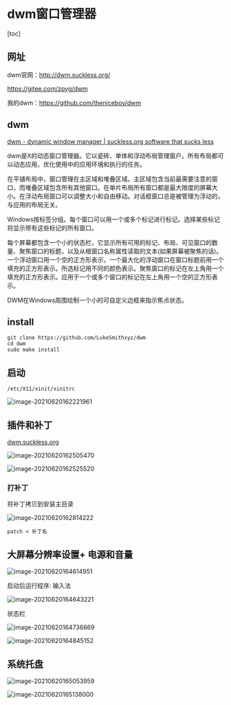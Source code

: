 # dwm窗口管理器

[toc]

## 网址

dwm官网：http://dwm.suckless.org/

https://gitee.com/zpyg/dwm

我的dwm：https://github.com/theniceboy/dwm

## dwm

[dwm - dynamic window manager | suckless.org software that sucks less](http://dwm.suckless.org/)

‎dwm是X的动态窗口管理器。它以瓷砖、单体和浮动布局管理窗户。所有布局都可以动态应用，优化使用中的应用环境和执行的任务。‎

在平铺布局中，窗口管理在主区域和堆叠区域。主区域包含当前最需要注意的窗口，而堆叠区域包含所有其他窗口。在单片布局所有窗口都是最大限度的屏幕大小。在浮动布局窗口可以调整大小和自由移动。对话框窗口总是被管理为浮动的，与应用的布局无关。

Windows按标签分组。每个窗口可以用一个或多个标记进行标记。选择某些标记将显示带有这些标记的所有窗口。

每个屏幕都包含一个小的状态栏，它显示所有可用的标记、布局、可见窗口的数量、聚焦窗口的标题，以及从根窗口名称属性读取的文本(如果屏幕被聚焦的话)。一个浮动窗口用一个空的正方形表示，一个最大化的浮动窗口在窗口标题前用一个填充的正方形表示。所选标记用不同的颜色表示。聚焦窗口的标记在左上角用一个填充的正方形表示。应用于一个或多个窗口的标记在左上角用一个空的正方形表示。

DWM在Windows周围绘制一个小的可自定义边框来指示焦点状态。

## install

```
git clone https://github.com/LukeSmithxyz/dwm
cd dwm
sudo make install
```

## 启动

`/etc/X11/xinit/xinitrc`

![image-20210620162221961](imgs/image-20210620162221961.png)

## 插件和补丁

[dwm.suckless.org](http://dwm.suckless.org/patches/)

![image-20210620162505470](imgs/image-20210620162505470.png)

![image-20210620162525520](imgs/image-20210620162525520.png)

### 打补丁

将补丁拷贝到安装主目录

![image-20210620162814222](imgs/image-20210620162814222.png)

`patch < 补丁名`

## 大屏幕分辨率设置+ 电源和音量



![image-20210620164614951](imgs/image-20210620164614951.png)

启动后运行程序: 输入法

![image-20210620164643221](imgs/image-20210620164643221.png)

状态栏

![image-20210620164736869](imgs/image-20210620164736869.png)

![image-20210620164845152](imgs/image-20210620164845152.png)

## 系统托盘

![image-20210620165053959](imgs/image-20210620165053959.png)

![image-20210620165138000](imgs/image-20210620165138000.png)

